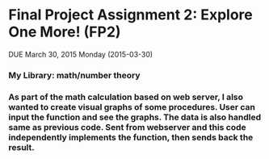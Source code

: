 # Final Project Assignment 2: Explore One More! (FP2) 
DUE March 30, 2015 Monday (2015-03-30)



### My Library: math/number theory

### As part of the math calculation based on web server, I also wanted to create visual graphs of some procedures. User can input the function and see the graphs. The data is also handled same as previous code. Sent from webserver and this code independently implements the function, then sends back the result. 

